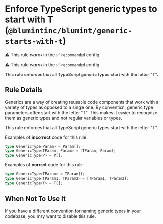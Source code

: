# Enforce TypeScript generic types to start with T (`@blumintinc/blumint/generic-starts-with-t`)

⚠️ This rule _warns_ in the ✅ `recommended` config.

<!-- end auto-generated rule header -->

⚠️ This rule _warns_ in the ✅ `recommended` config.

<!-- end auto-generated rule header -->

This rule enforces that all TypeScript generic types start with the letter "T".

## Rule Details

Generics are a way of creating reusable code components that work with a variety of types as opposed to a single one. By convention, generic type parameters often start with the letter "T". This makes it easier to recognize them as generic types and not regular variables or types.

This rule enforces that all TypeScript generic types start with the letter "T".

Examples of **incorrect** code for this rule:

```typescript
type GenericType<Param> = Param[];
type GenericType<TParam, Param> = [TParam, Param];
type GenericType<P> = P[];
```

Examples of **correct** code for this rule:

```typescript
type GenericType<TParam> = TParam[];
type GenericType<TParam1, TParam2> = [TParam1, TParam2];
type GenericType<T> = T[];
```

## When Not To Use It
If you have a different convention for naming generic types in your codebase, you may want to disable this rule.

